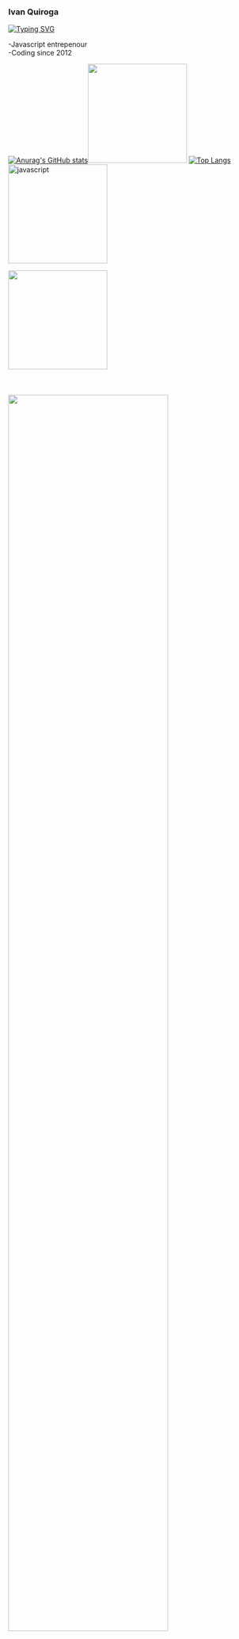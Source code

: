 
  ### Ivan Quiroga
[![Typing SVG](https://readme-typing-svg.herokuapp.com?font=Raleway&pause=1000&color=6CF76F&width=435&lines=Welcome+Quiroguers;Never+forget;What+we+shared;'Cos+promises++were+never+enough;For+us)](https://git.io/typing-svg)
<br>

-Javascript entrepenour
<br>
-Coding since 2012

[![Anurag's GitHub stats](https://github-readme-stats.vercel.app/api?username=Edwardvee)](https://github.com/anuraghazra/github-readme-stats)<img src="https://media.tenor.com/bkDXqE4DzH8AAAAi/columbo-watamote.gif" height="200"/>
[![Top Langs](https://github-readme-stats.vercel.app/api/top-langs/?username=Edwardvee)](https://github.com/anuraghazra/github-readme-stats)
<img height="200" alt="javascript" src="https://media.tenor.com/ge2zw2z3EB4AAAAi/shaco-pls-shaco.gif"/>




<img height="200" src="https://media.tenor.com/eBdhcXqGN3MAAAAi/madotsuki-spin.gif"/>


<br>
<br>
<br>
<br>
<img src="https://media.tenor.com/07KwjnSpJS8AAAAi/league-of-legends-league-of-legends-neeko.gif" width="80%"/>
